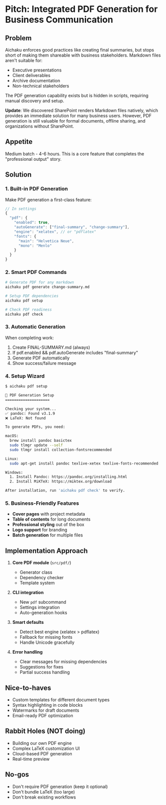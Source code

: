 # Pitch: Integrated PDF Generation for Business Communication

## Problem

Aichaku enforces good practices like creating final summaries, but stops short of making them shareable with business
stakeholders. Markdown files aren't suitable for:

- Executive presentations
- Client deliverables
- Archive documentation
- Non-technical stakeholders

The PDF generation capability exists but is hidden in scripts, requiring manual discovery and setup.

**Update**: We discovered SharePoint renders Markdown files natively, which provides an immediate solution for many
business users. However, PDF generation is still valuable for formal documents, offline sharing, and organizations
without SharePoint.

## Appetite

Medium batch - 4-6 hours. This is a core feature that completes the "professional output" story.

## Solution

### 1. Built-in PDF Generation

Make PDF generation a first-class feature:

```typescript
// In settings
{
  "pdf": {
    "enabled": true,
    "autoGenerate": ["final-summary", "change-summary"],
    "engine": "xelatex", // or "pdflatex"
    "fonts": {
      "main": "Helvetica Neue",
      "mono": "Menlo"
    }
  }
}
```

### 2. Smart PDF Commands

```bash
# Generate PDF for any markdown
aichaku pdf generate change-summary.md

# Setup PDF dependencies
aichaku pdf setup

# Check PDF readiness
aichaku pdf check
```

### 3. Automatic Generation

When completing work:

1. Create FINAL-SUMMARY.md (always)
2. If pdf.enabled && pdf.autoGenerate includes "final-summary"
3. Generate PDF automatically
4. Show success/failure message

### 4. Setup Wizard

```bash
$ aichaku pdf setup

📄 PDF Generation Setup
====================

Checking your system...
✅ pandoc: Found v3.1.9
❌ LaTeX: Not found

To generate PDFs, you need:

macOS:
  brew install pandoc basictex
  sudo tlmgr update --self
  sudo tlmgr install collection-fontsrecommended

Linux:
  sudo apt-get install pandoc texlive-xetex texlive-fonts-recommended

Windows:
  1. Install Pandoc: https://pandoc.org/installing.html
  2. Install MiKTeX: https://miktex.org/download

After installation, run 'aichaku pdf check' to verify.
```

### 5. Business-Friendly Features

- **Cover pages** with project metadata
- **Table of contents** for long documents
- **Professional styling** out of the box
- **Logo support** for branding
- **Batch generation** for multiple files

## Implementation Approach

1. **Core PDF module** (`src/pdf/`)
   - Generator class
   - Dependency checker
   - Template system

2. **CLI integration**
   - New `pdf` subcommand
   - Settings integration
   - Auto-generation hooks

3. **Smart defaults**
   - Detect best engine (xelatex > pdflatex)
   - Fallback for missing fonts
   - Handle Unicode gracefully

4. **Error handling**
   - Clear messages for missing dependencies
   - Suggestions for fixes
   - Partial success handling

## Nice-to-haves

- Custom templates for different document types
- Syntax highlighting in code blocks
- Watermarks for draft documents
- Email-ready PDF optimization

## Rabbit Holes (NOT doing)

- Building our own PDF engine
- Complex LaTeX customization UI
- Cloud-based PDF generation
- Real-time preview

## No-gos

- Don't require PDF generation (keep it optional)
- Don't bundle LaTeX (too large)
- Don't break existing workflows
